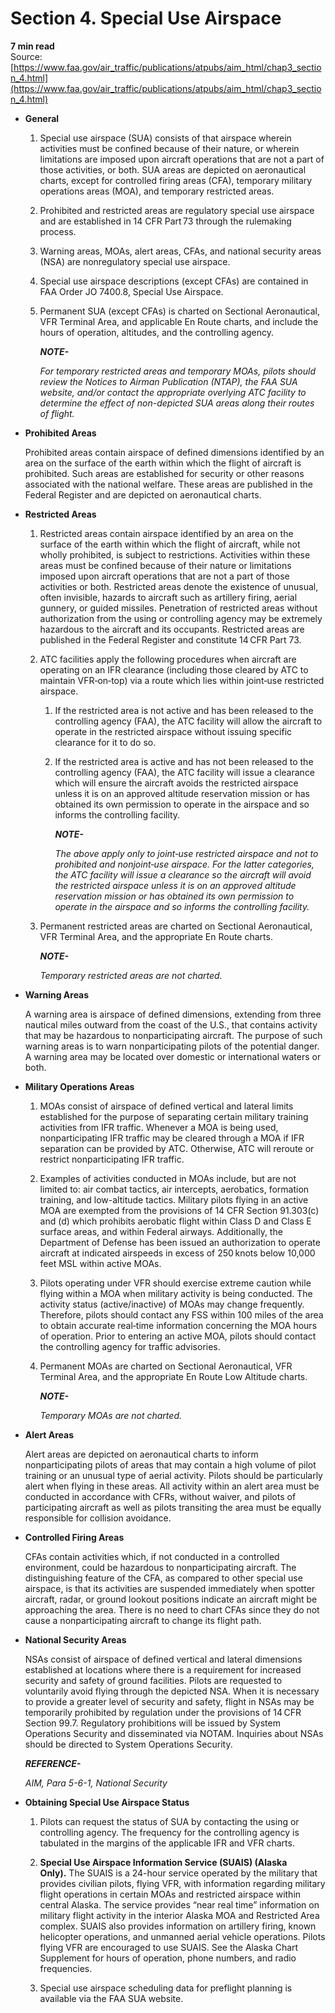 # Section 4. Special Use Airspace
**7 min read**  
Source: [https://www.faa.gov/air_traffic/publications/atpubs/aim_html/chap3_section_4.html](https://www.faa.gov/air_traffic/publications/atpubs/aim_html/chap3_section_4.html)

-   <strong>General</strong>
    
    1.  Special use airspace (SUA) consists of that airspace wherein activities must be confined because of their nature, or wherein limitations are imposed upon aircraft operations that are not a part of those activities, or both. SUA areas are depicted on aeronautical charts, except for controlled firing areas (CFA), temporary military operations areas (MOA), and temporary restricted areas.
        
    2.  Prohibited and restricted areas are regulatory special use airspace and are established in 14 CFR Part 73 through the rulemaking process.
        
    3.  Warning areas, MOAs, alert areas, CFAs, and national security areas (NSA) are nonregulatory special use airspace.
        
    4.  Special use airspace descriptions (except CFAs) are contained in FAA Order JO 7400.8, Special Use Airspace.
        
    5.  Permanent SUA (except CFAs) is charted on Sectional Aeronautical, VFR Terminal Area, and applicable En Route charts, and include the hours of operation, altitudes, and the controlling agency.
        
        <em><strong>NOTE-</strong></em>
        
        <em>For temporary restricted areas and temporary MOAs, pilots should review the Notices to Airman Publication (NTAP), the FAA SUA website, and/or contact the appropriate overlying ATC facility to determine the effect of non-depicted SUA areas along their routes of flight.</em>
        
-   <strong>Prohibited Areas</strong>
    
    Prohibited areas contain airspace of defined dimensions identified by an area on the surface of the earth within which the flight of aircraft is prohibited. Such areas are established for security or other reasons associated with the national welfare. These areas are published in the Federal Register and are depicted on aeronautical charts.
    
-   <strong>Restricted Areas</strong>
    
    1.  Restricted areas contain airspace identified by an area on the surface of the earth within which the flight of aircraft, while not wholly prohibited, is subject to restrictions. Activities within these areas must be confined because of their nature or limitations imposed upon aircraft operations that are not a part of those activities or both. Restricted areas denote the existence of unusual, often invisible, hazards to aircraft such as artillery firing, aerial gunnery, or guided missiles. Penetration of restricted areas without authorization from the using or controlling agency may be extremely hazardous to the aircraft and its occupants. Restricted areas are published in the Federal Register and constitute 14 CFR Part 73.
        
    2.  ATC facilities apply the following procedures when aircraft are operating on an IFR clearance (including those cleared by ATC to maintain VFR‐on‐top) via a route which lies within joint‐use restricted airspace.
        
        1.  If the restricted area is not active and has been released to the controlling agency (FAA), the ATC facility will allow the aircraft to operate in the restricted airspace without issuing specific clearance for it to do so.
            
        2.  If the restricted area is active and has not been released to the controlling agency (FAA), the ATC facility will issue a clearance which will ensure the aircraft avoids the restricted airspace unless it is on an approved altitude reservation mission or has obtained its own permission to operate in the airspace and so informs the controlling facility.
            
            <em><strong>NOTE-</strong></em>
            
            <em>The above apply only to joint</em><em>‐</em><em>use restricted airspace and not to prohibited and</em> <em>nonjoint</em><em>‐</em><em>use airspace. For the latter categories, the ATC facility will issue a clearance so the aircraft will avoid the restricted airspace unless it is on an approved altitude reservation mission or has obtained its own permission to operate in the airspace and so informs the controlling facility.</em>
            
    3.  Permanent restricted areas are charted on Sectional Aeronautical, VFR Terminal Area, and the appropriate En Route charts.
        
        <em><strong>NOTE-</strong></em>
        
        <em>Temporary restricted areas are not charted.</em>
        
-   <strong>Warning Areas</strong>
    
    A warning area is airspace of defined dimensions, extending from three nautical miles outward from the coast of the U.S., that contains activity that may be hazardous to nonparticipating aircraft. The purpose of such warning areas is to warn nonparticipating pilots of the potential danger. A warning area may be located over domestic or international waters or both.
    
-   <strong>Military Operations Areas</strong>
    
    1.  MOAs consist of airspace of defined vertical and lateral limits established for the purpose of separating certain military training activities from IFR traffic. Whenever a MOA is being used, nonparticipating IFR traffic may be cleared through a MOA if IFR separation can be provided by ATC. Otherwise, ATC will reroute or restrict nonparticipating IFR traffic.
        
    2.  Examples of activities conducted in MOAs include, but are not limited to: air combat tactics, air intercepts, aerobatics, formation training, and low-altitude tactics. Military pilots flying in an active MOA are exempted from the provisions of 14 CFR Section 91.303(c) and (d) which prohibits aerobatic flight within Class D and Class E surface areas, and within Federal airways. Additionally, the Department of Defense has been issued an authorization to operate aircraft at indicated airspeeds in excess of 250 knots below 10,000 feet MSL within active MOAs.
        
    3.  Pilots operating under VFR should exercise extreme caution while flying within a MOA when military activity is being conducted. The activity status (active/inactive) of MOAs may change frequently. Therefore, pilots should contact any FSS within 100 miles of the area to obtain accurate real‐time information concerning the MOA hours of operation. Prior to entering an active MOA, pilots should contact the controlling agency for traffic advisories.
        
    4.  Permanent MOAs are charted on Sectional Aeronautical, VFR Terminal Area, and the appropriate En Route Low Altitude charts.
        
        <em><strong>NOTE-</strong></em>
        
        <em>Temporary MOAs are not charted.</em>
        
-   <strong>Alert Areas</strong>
    
    Alert areas are depicted on aeronautical charts to inform nonparticipating pilots of areas that may contain a high volume of pilot training or an unusual type of aerial activity. Pilots should be particularly alert when flying in these areas. All activity within an alert area must be conducted in accordance with CFRs, without waiver, and pilots of participating aircraft as well as pilots transiting the area must be equally responsible for collision avoidance.
    
-   <strong>Controlled Firing Areas</strong>
    
    CFAs contain activities which, if not conducted in a controlled environment, could be hazardous to nonparticipating aircraft. The distinguishing feature of the CFA, as compared to other special use airspace, is that its activities are suspended immediately when spotter aircraft, radar, or ground lookout positions indicate an aircraft might be approaching the area. There is no need to chart CFAs since they do not cause a nonparticipating aircraft to change its flight path.
    
-   <strong>National Security Areas</strong>
    
    NSAs consist of airspace of defined vertical and lateral dimensions established at locations where there is a requirement for increased security and safety of ground facilities. Pilots are requested to voluntarily avoid flying through the depicted NSA. When it is necessary to provide a greater level of security and safety, flight in NSAs may be temporarily prohibited by regulation under the provisions of 14 CFR Section 99.7. Regulatory prohibitions will be issued by System Operations Security and disseminated via NOTAM. Inquiries about NSAs should be directed to System Operations Security.
    
    <em><strong>REFERENCE-</strong></em>
    
    <em>AIM, Para 5-6-1, National Security</em>
    
-   <strong>Obtaining Special Use Airspace Status</strong>
    
    1.  Pilots can request the status of SUA by contacting the using or controlling agency. The frequency for the controlling agency is tabulated in the margins of the applicable IFR and VFR charts.
        
    2.  <strong>Special Use Airspace Information Service (SUAIS) (Alaska Only).</strong> The SUAIS is a 24-hour service operated by the military that provides civilian pilots, flying VFR, with information regarding military flight operations in certain MOAs and restricted airspace within central Alaska. The service provides “near real time” information on military flight activity in the interior Alaska MOA and Restricted Area complex. SUAIS also provides information on artillery firing, known helicopter operations, and unmanned aerial vehicle operations. Pilots flying VFR are encouraged to use SUAIS. See the Alaska Chart Supplement for hours of operation, phone numbers, and radio frequencies.
        
    3.  Special use airspace scheduling data for preflight planning is available via the FAA SUA website.